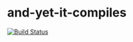 # and-yet-it-compiles
[![Build Status](https://travis-ci.com/colebergmann/but-yet-it-compiles.svg?branch=master)](https://travis-ci.com/colebergmann/but-yet-it-compiles)
